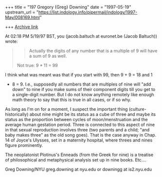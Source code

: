 +++
title = "197 Gregory {Greg} Downing"
date = "1997-05-19"
upstream_url = "https://list.indology.info/pipermail/indology/1997-May/008169.html"

+++
[Archive link](https://list.indology.info/pipermail/indology/1997-May/008169.html)

At 02:18 PM 5/19/97 BST, you (jacob.baltuch at euronet.be (Jacob Baltuch)) wrote:
>>Actually the digits of any number that is a multiple of 9 will have a
>>sum of 9 as well.
>
>Not true: 9 * 11 = 99
>

I think what was meant was that if you start with 99, then 9 + 9 = 18 and 1
+ 8 = 9. I.e., supposedly all numbers that are multiples of nine will "add
down" to nine if you make sums of their component digits till you get to a
single-digit number. But I do not know anything remotely like enough math
theory to say that this is true in all cases, or if so why.

As long as I'm on for a moment, I suspect the important thing
(culture-historically) about nine might be its status as a cube of three and
maybe its status as the proportion between cycles of moon/menstruation and
the average human gestation period. Three is connected to this aspect of
nine in that sexual reproduction involves three (two parents and a child;
"and baby makes three" as the old song goes). That is the case anyway in
Chap. 14 of Joyce's Ulysses, set in a maternity hospital, where threes and
nines figure prominently. 

The neoplatonist Plotinus's Enneads (from the Greek for nine) is a treatise
of philosophical and metaphysical analysis set up in nine books. Etc....

Greg Downing/NYU
greg.downing at nyu.edu
or
downingg at is2.nyu.edu





